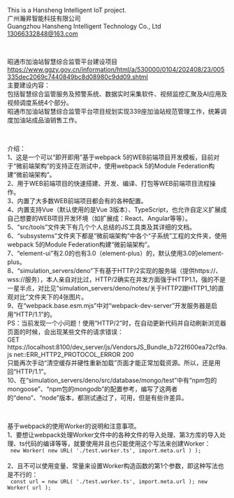 This is a Hansheng Intelligent IoT project.<br />
广州瀚昇智能科技有限公司<br />
Guangzhou Hansheng Intelligent Technology Co., Ltd<br />
13066332848@163.com<br />

<br />

昭通市加油站智慧综合监管平台建设项目<br />
https://www.ggzy.gov.cn/information/html/a/530000/0104/202408/23/005335dec2069c7440849bc8d08980c9dd09.shtml<br />
主要建设内容：<br />
包括智慧综合监管服务及预警系统、数据实时采集软件、视频监控汇聚及AI应用及视频调度系统4个部分。<br />
昭通市加油站智慧综合监管平台项目规划实现339座加油站规范管理工作，统筹调度加油站成品油销售工作。<br />

<br />

介绍：<br />
1、这是一个可以“即开即用”基于webpack 5的WEB前端项目开发模板，目前对于“微前端架构”的支持正在测试中，使用webpack 5的Module Federation构建“微前端架构”。<br />
2、用于WEB前端项目的快速搭建、开发、编译、打包等WEB前端项目流程操作。<br />
3、内置了大多数WEB前端项目都会有的各种配置。<br />
4、内置支持Vue（默认使用的是Vue 3版本）、TypeScript，也允许自定义扩展成自己想要的WEB项目开发环境（如扩展成：React、Angular等等）。<br />
5、“src/tools”文件夹下有几个个人总结的JS工具类及其详细的文档。<br />
6、“subsystems”文件夹下都是“微前端架构”中各个“子系统”工程的文件夹，使用webpack 5的Module Federation构建“微前端架构”。<br />
7、“element-ui”有2.0的也有3.0（element-plus）的，默认使用3.0的element-plus。<br />
8、“simulation_servers/deno”下有基于HTTP/2实现的服务端（提供https://、wss://服务），本人亲自对比过，HTTP/2确实在并发方面强于HTTP1.1，强的不是一星半点，对比见“simulation_servers/deno/notes/关于HTTP2跟HTTP1_1的直观对比”文件夹下的4张图片。<br />
9、在“webpack.base.esm.mjs”中对“webpack-dev-server”开发服务器是启用“HTTP/1.1”的。<br />
PS：当前发现一个小问题！使用“HTTP/2”时，在自动更新代码并自动刷新浏览器页面的时候，会出现某些文件的请求错误：<br />
GET https://localhost:8100/dev_server/js/VendorsJS_Bundle_b722f600ea72cf9a.js net::ERR_HTTP2_PROTOCOL_ERROR 200<br />
只能再次手动“清空缓存并硬性重新加载”页面才能正常加载资源。所以，还是用回“HTTP/1.1”。<br />
10、在“simulation_servers/deno/src/database/mongo/test”中有“npm包的mongoose”、“npm包的mongodb”的配置参考，编写了这两者的“deno”、“node”版本，都测试通过了，可用，但是有些许差异。<br />

<br />

基于webpack的使用Worker的说明和注意事项。<br />
1、要想让webpack处理Worker文件中的各种文件的导入处理、第3方库的导入处理、ts代码的编译等等，就要使用并且也只能使用这个写法来创建Worker：<br />
<code>
new Worker( new URL( './test.worker.ts', import.meta.url ) );
</code>
<br />
2、且不可以使用变量、常量来设置Worker构造函数的第1个参数，即这种写法也是不行的：<br />
<code>
const url = new URL( './test.worker.ts', import.meta.url );
new Worker( url );
</code>
